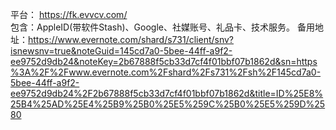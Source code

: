 平台： https://fk.evvcv.com/  
包含：AppleID(带软件Stash)、Google、社媒账号、礼品卡、技术服务。
备用地址：https://www.evernote.com/shard/s731/client/snv?isnewsnv=true&noteGuid=145cd7a0-5bee-44ff-a9f2-ee9752d9db24&noteKey=2b67888f5cb33d7cf4f01bbf07b1862d&sn=https%3A%2F%2Fwww.evernote.com%2Fshard%2Fs731%2Fsh%2F145cd7a0-5bee-44ff-a9f2-ee9752d9db24%2F2b67888f5cb33d7cf4f01bbf07b1862d&title=ID%25E8%25B4%25AD%25E4%25B9%25B0%25E5%259C%25B0%25E5%259D%2580
